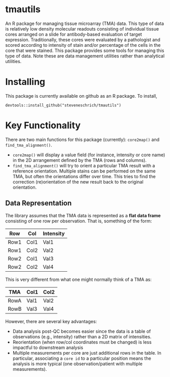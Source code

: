 # tmautils
An R package for managing tissue microarray (TMA) data. This type of data is relatively low density molecular readouts consisting of individual tissue cores arranged on a slide for antibody-based evaluation of target expression. Traditionally, these cores were evaluated by a pathologist and scored according to intensity of stain and/or percentage of the cells in the core that were stained. This package provides some tools for managing this type of data. Note these are data management utilities rather than analytical utilities.

# Installing
This package is currently available on github as an R package. To install, 
```
devtools::install_github("steveneschrich/tmautils")
```

# Key Functionality
There are two main functions for this package (currently): `core2map()` and `find_tma_alignment()`. 

- `core2map()` will display a value field (for instance, intensity or core name) in the 2D arrangement defined by the
TMA (rows and columns).
- `find_tma_alignment()` will try to orient a particular TMA result with a reference orientation. Multiple stains can be performed on the same TMA, but often the orientations differ over time. This tries to find the correction (re)orientation of the new result back to the original orientation.

## Data Representation
The library assumes that the TMA data is represented as a **flat data frame** consisting of one row per observation. That is, something of the form:

|Row|Col| Intensity |
|---|---|-----|
|Row1|Col1|Val1|
|Row1|Col2|Val2|
|Row2|Col1|Val3|
|Row2|Col2|Val4|

This is very different from what one might normally think of a TMA as:

| TMA| Col1 | Col2 |
|---|---|---|
|RowA| Val1 | Val2 |
|RowB| Val3 | Val4 |

However, there are several key advantages:

- Data analysis post-QC becomes easier since the data is a table of observations (e.g., intensity) rather than a 2D matrix of intensities.
- Reorientation (when row/col coordinates must be changed) is less impactful to downstream analysis
- Multiple measurements per core are just additional rows in the table. In particular, associating a `core id` to a particular position means the analysis is more typical (one observation/patient with multiple measurements).
